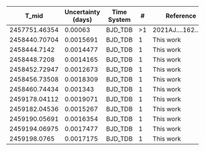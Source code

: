 |T_mid        |Uncertainty (days)|Time System|#  |Reference           |
|-------------|------------------|-----------|---|--------------------|
|2457751.46354|0.00063           |BJD_TDB    |>1 |2021AJ....162....7B |
|2458440.70704|0.0015691         |BJD_TDB    |1  |This work           |
|2458444.7142 |0.0014477         |BJD_TDB    |1  |This work           |
|2458448.7208 |0.0014165         |BJD_TDB    |1  |This work           |
|2458452.72947|0.0012673         |BJD_TDB    |1  |This work           |
|2458456.73508|0.0018309         |BJD_TDB    |1  |This work           |
|2458460.74434|0.001343          |BJD_TDB    |1  |This work           |
|2459178.04112|0.0019071         |BJD_TDB    |1  |This work           |
|2459182.04536|0.0015267         |BJD_TDB    |1  |This work           |
|2459190.05691|0.0016354         |BJD_TDB    |1  |This work           |
|2459194.06975|0.0017477         |BJD_TDB    |1  |This work           |
|2459198.0765 |0.0017175         |BJD_TDB    |1  |This work           |
